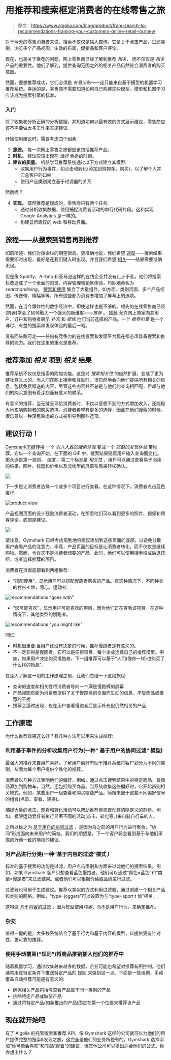 # 用推荐和搜索框定消费者的在线零售之旅

> 原文：<https://www.algolia.com/blog/product/from-search-to-recommendations-framing-your-customers-online-retail-journey/>

对于今天的零售消费者来说，搜索不仅仅是输入查询。它是关于点击产品，过滤类别，浏览多个产品视图，生动的布局，促销品和客户评论。

现在，也是关于推荐的问题。网上零售商已经了解到推荐 *相关、* 而不仅仅是 *相关* 产品的重要性。他们了解到，提供查询范围之外的相关产品仍然符合消费者的购买意图。

然而，要想推荐成功，它们必须是 *有意义的*——这只能来自基于模型的机器学习推荐系统。幸运的是，零售商不需要知道如何自己构建这些模型。模型和机器学习应该成为搜索引擎的标准。

### [](#getting-started)**入门**

除了收集和分析正确的分析数据，并知道如何以最有效的方式展示建议，零售商应该不需要做太多工作来实施建议。

开始使用建议时，需要考虑四个因素:

1.  **旅途。** 每一次网上零售之旅都应该包括推荐产品。
2.  **时机。** 建议应该出现在 *恰好* 合适的时刻。
3.  **建议的质量。** 机器学习推荐系统通过以下方式建立其模型:
    *   收集用户行为事件，如点击和转化(添加到购物车，购买)，以了解个人并汇总客户的口味
    *   使用产品类别建立基于过滤器的关系

然后呢？

4.  **实现。** 既然推荐是现成的，零售商只有两个任务:
    *   通过分析收集数据，使用捕捉消费者活动的单行代码片段。这和实现 Google Analytics 是一样的。
    *   构建显示建议的 web 和移动界面。

## [](#the-journey-%e2%80%93-from-search-to-merchandising-to-recommendations)旅程——从搜索到销售再到推荐

如前所述，我们对搜索栏的期望很高。更准确地说，我们希望 [速度](https://support.algolia.com/hc/en-us/articles/4406975267089-How-fast-is-Algolia-)——搜索结果需要即时出现，最好是在我们键入时出现。并且我们希望 [相关](https://www.algolia.com/blog/product/what-is-search-relevance-in-the-era-of-browsing-discovery-and-recommendations/)——结果需要准确无误。

但是像 Spotify、Airbnb 和亚马逊这样的在线企业并没有止步于此。他们将搜索栏改造成了一个全面的浏览、内容管理和销售体验，巧妙地命名为*searchandising*。 [搜索和使用](https://www.algolia.com/blog/ux/what-is-searchandising/) 集合了大量组件，如方面、类别页面、多个产品视图、传送带、横幅等等，所有这些都为消费者增加了屏幕上的选项。

然而，在当今爆炸性的数字经济中，即使这样也是不够的。领先的在线零售商已经(机器)学会了如何融入一个强大的新维度——*推荐* 。 [推荐](https://www.algolia.com/blog/product/introducing-algolia-recommend-the-next-best-way-for-developers-to-increase-revenue/) 允许网上商家向其用户、订户和购物者展示 *补充* 和 *提炼* 他们当前选择的产品。一个 *推荐引擎* 是一个详尽、有益的搜索和发现体验的最后一笔。

没有回头路可走——任何有竞争力的在线搜索和发现平台现在都必须具备搜索和推荐的能力。我们在这里的重点是推荐。

## [](#recommendations-add-related-items-to-relevant-results%c2%a0)推荐添加 *相关* 项到 *相关* 结果

推荐系统不仅仅是搜索的附加功能。这是对 *搜索相关性* 的自然扩展，变成了更为健壮意义上的。当人们在网上搜索和互动时，很自然地会向他们提供所有相关的信息，包括免费赠送的内容，尽管这些内容并不总是与他们的查询相匹配，但却与他们的购买意图有着深刻而有意义的联系。

有意义的推荐，当无缝呈现给消费者时，不仅以意想不到的方式增加收入，还能极大地影响购物者的购买选择。消费者希望有更多的选择，因此在他们搜索的时候，很乐意以一种深思熟虑的方式被引导到那些选项。

## [](#recommendations-in-action%c2%a0)建议行动！

[Gymshark](https://www.gymshark.com/)[无缝转换](https://resources.algolia.com/customer-stories/casestudy-gymshark-retail-2) 一个 *引人入胜的搜索体验* 变成一个 *完整的发现体验* 带推荐。它以一个查询开始。在下面的 GIF 中，搜索结果随着用户输入查询而变化。那永远是第一准则， *速度* 。第二个标准是 *相关性* ，用户可以通过查看易于阅读的结果、图片、标题和价格以及流线型的屏幕布局来轻松确认。

![](img/2c803c7a630419dcd1c9c90d7913a2f1.png)

下一步是让消费者选择一个或多个项目进行查看。在这种情况下，消费者点击蓝色推杆:

![product view](img/7a3b2c3522f7de5162db6c24df50097e.png)

产品视图页面的设计鼓励消费者滚动，在那里他们可以看到更多的照片、视频和顾客评论。底部是建议。

![](img/013347787aedf9cc1c617cca3116418e.png)

请注意，Gymshark 已经考虑周到地将建议添加到这些页面的底部，以避免分散用户查看产品的注意力。毕竟，产品页面的目标是让消费者转化，而不仅仅是继续购物。然而，也许这不是消费者想要的产品。此时，他们可以使用搜索栏或后退按钮，或者选择推荐的项目。

消费者在页面底部看到两组推荐:

*   “搭配使用”，显示用户可以搭配慢跑者购买的产品。在这种情况下，不同种类的衬衫-t 恤，背心，运动衫:

![recommendations "goes with"](img/50fbcaf09121956e0eb81faa496bdfef.png)

*   “您可能喜欢”，显示用户可能喜欢的项目，因为他们正在查看该项目。在这种情况下，其他类型的慢跑者。

![recommendations "you might like"](img/b9f1b3199c0eddee6959a0d4aa5f26ac.png)

回忆:

*   时机很重要:当用户还没有决定的时候，推荐慢跑者是有意义的。
*   不一定非得是慢跑者。它可以是任何项目。每个企业选择自己的推荐模型。例如，如果用户决定购买慢跑者，下一组推荐可以基于“人们(像你一样)也购买了什么样的物品”。

在深入了解这一切的工作原理之前，让我们总结一下这段旅程:

*   查询的速度和相关性将消费者导向一个满是慢跑裤的屏幕
*   产品视图页面为消费者提供了关于慢跑裤的全面而生动的信息，不受商品或推荐的干扰
*   推荐会适时出现，仅在用户查看慢跑者后显示补充但仍然相关的产品

## [](#how-it-works)工作原理

为什么推荐效果这么好？有几种方法可以用来生成推荐:

### [](#collecting-user-behavior-with-event-based-analytics-a-user-based-collaborative-filtering-model)**利用基于事件的分析收集用户行为(一种"** **基于用户的协同过滤"** **模型)**

最强大的推荐来自用户喜好。了解用户偏好有助于推荐系统将客户划分为不同的类别，从而为每个用户提供个性化的推荐。

消费者以几种方式表明他们的偏好，例如，通过点击搜索结果中的特定商品，将商品添加到购物车，当然，还包括购买商品。当系统收集这些偏好时，它开始辨别相关模式，例如，某些用户一起查看和购买哪些产品。简档来自于这些不同偏好信号的组合(点击、查看、转换)。

捕捉大量的点击、观看和转化活动可以帮助推荐器机器创建清晰定义的群组。例如，极限运动爱好者执行显著不同的活动(点击、转化等。)来自骑自行车的人。

之所以称之为 [基于用户的协同过滤](https://www.algolia.com/blog/ai/the-anatomy-of-high-performance-recommender-systems-part-iv/#user-based-collaborative-filtering) ，是因为将之前的用户行为进行聚合，“协同”形成面向未来用户的简档。我们的期望是，下一个客户将会看到基于与他们采取的行动一致的简档的建议。

### [](#categorizing-products-a-%e2%80%9ccontent-based-filtering%e2%80%9d-model)**对产品进行分类(一种“基于内容的过滤”模式** ***)***

标准的基于搜索的功能是过滤，用户点击类别和方面来过滤他们的搜索结果。例如，如果 Gymshark 客户只想查看蓝色慢跑者，他们可以通过“颜色=蓝色”和“类型=慢跑者”来过滤结果。或者他们可以根据价格或品牌进行过滤。

过滤器也可用于生成建议。推荐以类似的方式利用过滤器，通过创建一个相关产品和类别的网络。例如，“type=joggers”可以设置为与“type=sport t 恤”相关。

这叫做 [基于内容的过滤](https://www.algolia.com/blog/ai/the-anatomy-of-high-performance-recommender-systems-part-iv/#content-based-recommendations-models) ，因为模型使用*内容*，而不是用户行为，来确定推荐。

### [](#hybrid)**杂交**

值得一提的是，大多数系统结合了基于行为和基于内容的模型，以提供更有针对性、更可靠的推荐。

### [](#using-manual-overrides-rules-to-insert-merchandising-into-their-recommendations)**使用手动覆盖(“规则”)将商品推销插入他们的推荐中**

随着机器学习，通过收集越来越多的数据，企业可能也希望对推荐有所控制。他们通常用在特定条件下推送特定产品的 [规则](https://www.algolia.com/doc/guides/algolia-recommend/how-to/rules/) 来做到这一点。下面是一些用例，手动覆盖自动推荐可能是有意义的:

*   确保相关产品包括与查看产品属于同一类别的产品
*   排除特定产品或缺货产品
*   通过将特定产品(如新推出的产品)固定在第一个位置来推荐该产品

## [](#get-started-now)现在就开始吧

有了 Algolia 的托管搜索和推荐 API，像 Gymshark 这样的公司就可以为他们的用户提供完整的搜索&发现之旅，这完全是他们的业务所独有的。Gymshark 选择添加“你可能会喜欢”和“搭配穿着”的建议，但其他公司可以提出适合他们的公式。你会想出什么？